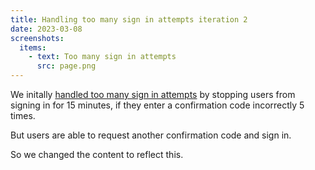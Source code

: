 ```yaml
---
title: Handling too many sign in attempts iteration 2
date: 2023-03-08
screenshots:
  items:
    - text: Too many sign in attempts
      src: page.png
---
```


We initally [handled too many sign in attempts](/refer-serious-misconduct-by-a-teacher-in-england/handling-too-many-sign-in-attempts) by stopping users from signing in for 15 minutes, if they enter a confirmation code incorrectly 5 times.

But users are able to request another confirmation code and sign in.

So we changed the content to reflect this.
